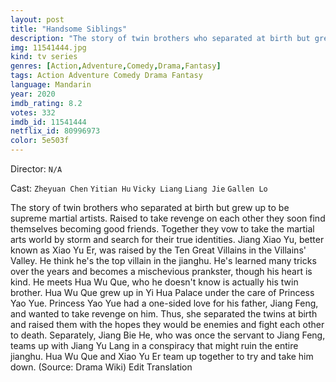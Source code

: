 ```yaml
---
layout: post
title: "Handsome Siblings"
description: "The story of twin brothers who separated at birth but grew up to be supreme martial artists. Raised to take revenge on each other they soon find themselves becoming good friends. Together they vow to take the martial arts world by storm and search for their true identities. Jiang Xiao Yu, better known as Xiao Yu Er, was raised by the Ten Great Villains in the Villains' Valley. He think he's the top villain in the jianghu. He's learned many tricks over .."
img: 11541444.jpg
kind: tv series
genres: [Action,Adventure,Comedy,Drama,Fantasy]
tags: Action Adventure Comedy Drama Fantasy 
language: Mandarin
year: 2020
imdb_rating: 8.2
votes: 332
imdb_id: 11541444
netflix_id: 80996973
color: 5e503f
---
```

Director: `N/A`  

Cast: `Zheyuan Chen` `Yitian Hu` `Vicky Liang` `Liang Jie` `Gallen Lo` 

The story of twin brothers who separated at birth but grew up to be supreme martial artists. Raised to take revenge on each other they soon find themselves becoming good friends. Together they vow to take the martial arts world by storm and search for their true identities. Jiang Xiao Yu, better known as Xiao Yu Er, was raised by the Ten Great Villains in the Villains' Valley. He think he's the top villain in the jianghu. He's learned many tricks over the years and becomes a mischevious prankster, though his heart is kind. He meets Hua Wu Que, who he doesn't know is actually his twin brother. Hua Wu Que grew up in Yi Hua Palace under the care of Princess Yao Yue. Princess Yao Yue had a one-sided love for his father, Jiang Feng, and wanted to take revenge on him. Thus, she separated the twins at birth and raised them with the hopes they would be enemies and fight each other to death. Separately, Jiang Bie He, who was once the servant to Jiang Feng, teams up with Jiang Yu Lang in a conspiracy that might ruin the entire jianghu. Hua Wu Que and Xiao Yu Er team up together to try and take him down. (Source: Drama Wiki) Edit Translation